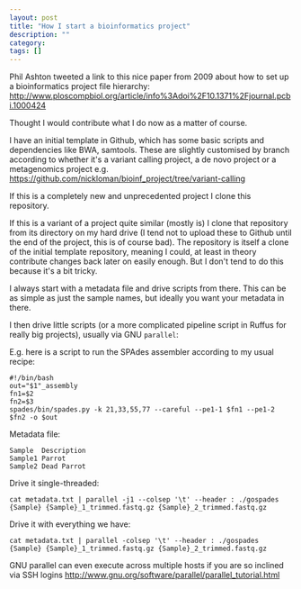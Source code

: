 ```yaml
---
layout: post
title: "How I start a bioinformatics project"
description: ""
category:  
tags: []
---
```



Phil Ashton tweeted a link to this nice paper from 2009 about how to set up a bioinformatics project file hierarchy: <http://www.ploscompbiol.org/article/info%3Adoi%2F10.1371%2Fjournal.pcbi.1000424>

Thought I would contribute what I do now as a matter of course.

I have an initial template in Github, which has some basic scripts
and dependencies like BWA, samtools. These are slightly customised by branch according to whether it's a variant calling project, a de novo project or a metagenomics project e.g. <https://github.com/nickloman/bioinf_project/tree/variant-calling>

If this is a completely new and unprecedented project I clone this repository.

If this is a variant of a project quite similar (mostly is) I clone that repository from its directory on my hard drive (I tend not to upload these to Github until the end of the project, this is of course bad). The repository is itself a clone of the initial template repository, meaning I could, at least in theory contribute changes back later on easily enough. But I don't tend to do this because it's a bit tricky.

I always start with a metadata file and drive scripts from there. This can be as simple as just the sample names, but ideally you want your metadata in there.

I then drive little scripts (or a more complicated pipeline script in Ruffus for really big projects), usually via GNU `parallel`:

E.g. here is a script to run the SPAdes assembler according to my usual recipe:

	#!/bin/bash
	out="$1"_assembly
	fn1=$2
	fn2=$3
	spades/bin/spades.py -k 21,33,55,77 --careful --pe1-1 $fn1 --pe1-2 $fn2 -o $out

Metadata file:

	Sample	Description
	Sample1	Parrot
	Sample2	Dead Parrot

Drive it single-threaded:

	cat metadata.txt | parallel -j1 --colsep '\t' --header : ./gospades {Sample} {Sample}_1_trimmed.fastq.gz {Sample}_2_trimmed.fastq.gz

Drive it with everything we have:

	cat metadata.txt | parallel -colsep '\t' --header : ./gospades {Sample} {Sample}_1_trimmed.fastq.gz {Sample}_2_trimmed.fastq.gz

GNU parallel can even execute across multiple hosts if you are so inclined via SSH logins <http://www.gnu.org/software/parallel/parallel_tutorial.html>


